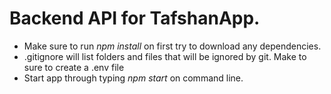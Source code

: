 # Backend API for TafshanApp.
* Make sure to run *npm install* on first try to download any dependencies.
* .gitignore will list folders and files that will be ignored by  git. Make to sure to create a .env file
* Start app through typing *npm start* on command line.
